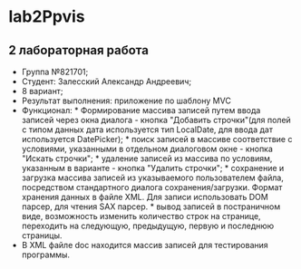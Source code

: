# lab2Ppvis
## 2 лабораторная работа 
* Группа №821701;
* Студент: Залесский Александр Андреевич;
* 8 вариант;
* Результат выполнения: приложение по шаблону MVC
* Функционал: * Формирование массива записей путем ввода записей через окна диалога - кнопка "Добавить строчки"(для полей с типом данных дата используется тип LocalDate, для ввода дат используется DatePicker);
            * поиск записей в массиве соответствие с условиями, указанными в отдельном диалоговом окне - кнопка "Искать строчки";
            * удаление записей из массива по условиям, указанным в варианте - кнопка "Удалить строчки";
            * сохранение и загрузка массива записей из указываемого пользователем файла, посредством стандартного диалога сохранения/загрузки. Формат хранения данных в файле XML. Для записи использовать DOM парсер, для чтения SAX парсер.
            * вывод записей в постраничном виде, возможность изменить количество строк на странице, переходить на следующую, предыдущую, первую и последнюю страницы.
* В XML файле doс находится массив записей для тестирования программы.
